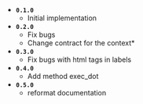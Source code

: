 - **`0.1.0`**
  - Initial implementation
- **`0.2.0`**
  - Fix bugs
  - Change contract for the context*
- **`0.3.0`**
  - Fix bugs with html tags in labels
- **`0.4.0`**
  - Add method exec_dot
- **`0.5.0`**
  - reformat documentation
